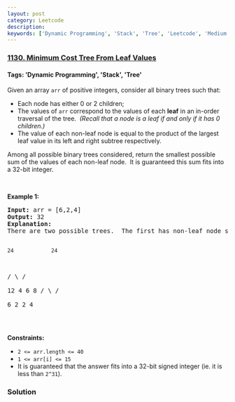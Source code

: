 ```yaml
---
layout: post
category: Leetcode
description: 
keywords: ['Dynamic Programming', 'Stack', 'Tree', 'Leetcode', 'Medium']
---
```

### [1130. Minimum Cost Tree From Leaf Values](https://leetcode.com/problems/minimum-cost-tree-from-leaf-values)

#### Tags: 'Dynamic Programming', 'Stack', 'Tree'

<div class="content__u3I1 question-content__JfgR"><div><p>Given an array <code>arr</code> of positive integers, consider all binary trees such that:</p>
<ul>
<li>Each node has either 0 or 2 children;</li>
<li>The values of <code>arr</code> correspond to the values of each <strong>leaf</strong> in an in-order traversal of the tree.  <em>(Recall that a node is a leaf if and only if it has 0 children.)</em></li>
<li>The value of each non-leaf node is equal to the product of the largest leaf value in its left and right subtree respectively.</li>
</ul>
<p>Among all possible binary trees considered, return the smallest possible sum of the values of each non-leaf node.  It is guaranteed this sum fits into a 32-bit integer.</p>
<p> </p>
<p><strong>Example 1:</strong></p>
<pre><strong>Input:</strong> arr = [6,2,4]
<strong>Output:</strong> 32
<strong>Explanation:</strong>
There are two possible trees.  The first has non-leaf node sum 36, and the second has non-leaf node sum 32.

    24            24
   /  \          /  \
  12   4        6    8
 /  \               / \
6    2             2   4
</pre>
<p> </p>
<p><strong>Constraints:</strong></p>
<ul>
<li><code>2 &lt;= arr.length &lt;= 40</code></li>
<li><code>1 &lt;= arr[i] &lt;= 15</code></li>
<li>It is guaranteed that the answer fits into a 32-bit signed integer (ie. it is less than <code>2^31</code>).</li>
</ul></div></div>

### Solution
